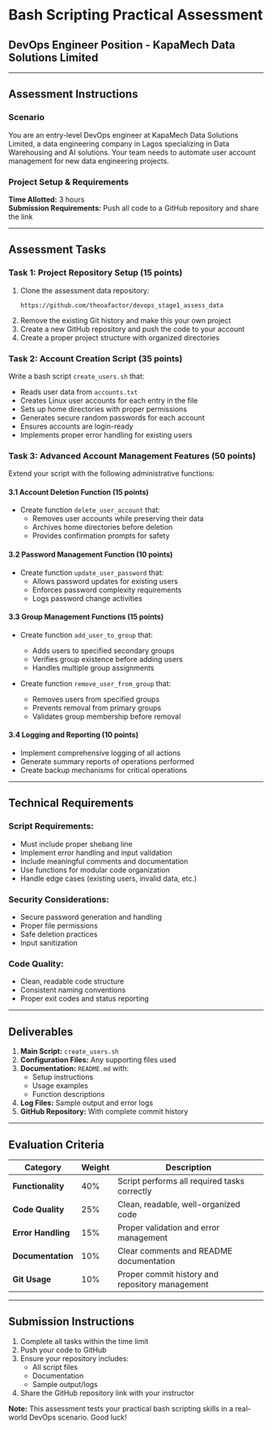 # Bash Scripting Practical Assessment
## DevOps Engineer Position - KapaMech Data Solutions Limited

---

## **Assessment Instructions**

### **Scenario**
You are an entry-level DevOps engineer at KapaMech Data Solutions Limited, a data engineering company in Lagos specializing in Data Warehousing and AI solutions. Your team needs to automate user account management for new data engineering projects.

### **Project Setup & Requirements**

**Time Allotted:** 3 hours  
**Submission Requirements:** Push all code to a GitHub repository and share the link

---

## **Assessment Tasks**

### **Task 1: Project Repository Setup (15 points)**
1. Clone the assessment data repository:
   ```
   https://github.com/theoafactor/devops_stage1_assess_data
   ```
2. Remove the existing Git history and make this your own project
3. Create a new GitHub repository and push the code to your account
4. Create a proper project structure with organized directories

### **Task 2: Account Creation Script (35 points)**
Write a bash script `create_users.sh` that:
- Reads user data from `accounts.txt`
- Creates Linux user accounts for each entry in the file
- Sets up home directories with proper permissions
- Generates secure random passwords for each account
- Ensures accounts are login-ready
- Implements proper error handling for existing users

### **Task 3: Advanced Account Management Features (50 points)**
Extend your script with the following administrative functions:

#### **3.1 Account Deletion Function (15 points)**
- Create function `delete_user_account` that:
  - Removes user accounts while preserving their data
  - Archives home directories before deletion
  - Provides confirmation prompts for safety

#### **3.2 Password Management Function (10 points)**
- Create function `update_user_password` that:
  - Allows password updates for existing users
  - Enforces password complexity requirements
  - Logs password change activities

#### **3.3 Group Management Functions (15 points)**
- Create function `add_user_to_group` that:
  - Adds users to specified secondary groups
  - Verifies group existence before adding users
  - Handles multiple group assignments

- Create function `remove_user_from_group` that:
  - Removes users from specified groups
  - Prevents removal from primary groups
  - Validates group membership before removal

#### **3.4 Logging and Reporting (10 points)**
- Implement comprehensive logging of all actions
- Generate summary reports of operations performed
- Create backup mechanisms for critical operations

---

## **Technical Requirements**

### **Script Requirements:**
- Must include proper shebang line
- Implement error handling and input validation
- Include meaningful comments and documentation
- Use functions for modular code organization
- Handle edge cases (existing users, invalid data, etc.)

### **Security Considerations:**
- Secure password generation and handling
- Proper file permissions
- Safe deletion practices
- Input sanitization

### **Code Quality:**
- Clean, readable code structure
- Consistent naming conventions
- Proper exit codes and status reporting

---

## **Deliverables**

1. **Main Script:** `create_users.sh`
2. **Configuration Files:** Any supporting files used
3. **Documentation:** `README.md` with:
   - Setup instructions
   - Usage examples
   - Function descriptions
4. **Log Files:** Sample output and error logs
5. **GitHub Repository:** With complete commit history

---

## **Evaluation Criteria**

| **Category** | **Weight** | **Description** |
|-------------|------------|-----------------|
| **Functionality** | 40% | Script performs all required tasks correctly |
| **Code Quality** | 25% | Clean, readable, well-organized code |
| **Error Handling** | 15% | Proper validation and error management |
| **Documentation** | 10% | Clear comments and README documentation |
| **Git Usage** | 10% | Proper commit history and repository management |

---

## **Submission Instructions**

1. Complete all tasks within the time limit
2. Push your code to GitHub
3. Ensure your repository includes:
   - All script files
   - Documentation
   - Sample output/logs
4. Share the GitHub repository link with your instructor

**Note:** This assessment tests your practical bash scripting skills in a real-world DevOps scenario. Good luck!